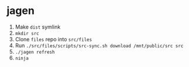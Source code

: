 # jagen

1. Make `dist` symlink
2. `mkdir src`
2. Clone `files` repo into `src/files`
3. Run `./src/files/scripts/src-sync.sh download /mnt/public/src src`
4. `./jagen refresh`
5. `ninja`
